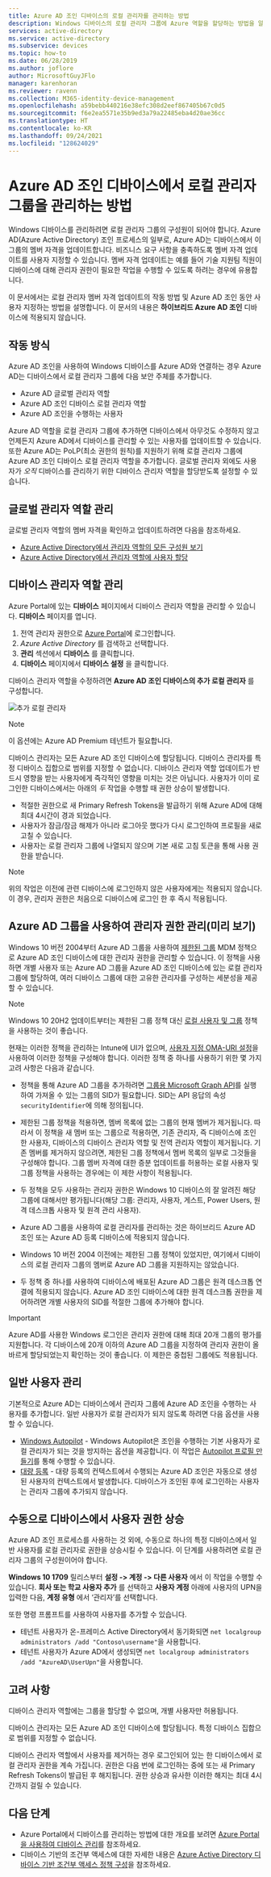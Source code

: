 ```yaml
---
title: Azure AD 조인 디바이스의 로컬 관리자를 관리하는 방법
description: Windows 디바이스의 로컬 관리자 그룹에 Azure 역할을 할당하는 방법을 알아봅니다.
services: active-directory
ms.service: active-directory
ms.subservice: devices
ms.topic: how-to
ms.date: 06/28/2019
ms.author: joflore
author: MicrosoftGuyJFlo
manager: karenhoran
ms.reviewer: ravenn
ms.collection: M365-identity-device-management
ms.openlocfilehash: a59bebb440216e38efc308d2eef867405b67c0d5
ms.sourcegitcommit: f6e2ea5571e35b9ed3a79a22485eba4d20ae36cc
ms.translationtype: HT
ms.contentlocale: ko-KR
ms.lasthandoff: 09/24/2021
ms.locfileid: "128624029"
---
```

# <a name="how-to-manage-the-local-administrators-group-on-azure-ad-joined-devices"></a>Azure AD 조인 디바이스에서 로컬 관리자 그룹을 관리하는 방법

Windows 디바이스를 관리하려면 로컬 관리자 그룹의 구성원이 되어야 합니다. Azure AD(Azure Active Directory) 조인 프로세스의 일부로, Azure AD는 디바이스에서 이 그룹의 멤버 자격을 업데이트합니다. 비즈니스 요구 사항을 충족하도록 멤버 자격 업데이트를 사용자 지정할 수 있습니다. 멤버 자격 업데이트는 예를 들어 기술 지원팀 직원이 디바이스에 대해 관리자 권한이 필요한 작업을 수행할 수 있도록 하려는 경우에 유용합니다.

이 문서에서는 로컬 관리자 멤버 자격 업데이트의 작동 방법 및 Azure AD 조인 동안 사용자 지정하는 방법을 설명합니다. 이 문서의 내용은 **하이브리드 Azure AD 조인** 디바이스에 적용되지 않습니다.

## <a name="how-it-works"></a>작동 방식

Azure AD 조인을 사용하여 Windows 디바이스를 Azure AD와 연결하는 경우 Azure AD는 디바이스에서 로컬 관리자 그룹에 다음 보안 주체를 추가합니다.

- Azure AD 글로벌 관리자 역할
- Azure AD 조인 디바이스 로컬 관리자 역할 
- Azure AD 조인을 수행하는 사용자   

Azure AD 역할을 로컬 관리자 그룹에 추가하면 디바이스에서 아무것도 수정하지 않고 언제든지 Azure AD에서 디바이스를 관리할 수 있는 사용자를 업데이트할 수 있습니다. 또한 Azure AD는 PoLP(최소 권한의 원칙)를 지원하기 위해 로컬 관리자 그룹에 Azure AD 조인 디바이스 로컬 관리자 역할을 추가합니다. 글로벌 관리자 외에도 사용자가 *오직* 디바이스를 관리하기 위한 디바이스 관리자 역할을 할당받도록 설정할 수 있습니다. 

## <a name="manage-the-global-administrators-role"></a>글로벌 관리자 역할 관리

글로벌 관리자 역할의 멤버 자격을 확인하고 업데이트하려면 다음을 참조하세요.

- [Azure Active Directory에서 관리자 역할의 모든 구성원 보기](../roles/manage-roles-portal.md)
- [Azure Active Directory에서 관리자 역할에 사용자 할당](../fundamentals/active-directory-users-assign-role-azure-portal.md)


## <a name="manage-the-device-administrator-role"></a>디바이스 관리자 역할 관리 

Azure Portal에 있는 **디바이스** 페이지에서 디바이스 관리자 역할을 관리할 수 있습니다. **디바이스** 페이지를 엽니다.

1. 전역 관리자 권한으로 [Azure Portal](https://portal.azure.com)에 로그인합니다.
1. *Azure Active Directory* 를 검색하고 선택합니다.
1. **관리** 섹션에서 **디바이스** 를 클릭합니다.
1. **디바이스** 페이지에서 **디바이스 설정** 을 클릭합니다.

디바이스 관리자 역할을 수정하려면 **Azure AD 조인 디바이스의 추가 로컬 관리자** 를 구성합니다.  

![추가 로컬 관리자](./media/assign-local-admin/10.png)

> [!NOTE]
> 이 옵션에는 Azure AD Premium 테넌트가 필요합니다. 

디바이스 관리자는 모든 Azure AD 조인 디바이스에 할당됩니다. 디바이스 관리자를 특정 디바이스 집합으로 범위를 지정할 수 없습니다. 디바이스 관리자 역할 업데이트가 반드시 영향을 받는 사용자에게 즉각적인 영향을 미치는 것은 아닙니다. 사용자가 이미 로그인한 디바이스에서는 아래의 *두* 작업을 수행할 때 권한 상승이 발생합니다.

- 적절한 권한으로 새 Primary Refresh Tokens을 발급하기 위해 Azure AD에 대해 최대 4시간이 경과 되었습니다. 
- 사용자가 잠금/잠금 해제가 아니라 로그아웃 했다가 다시 로그인하여 프로필을 새로 고칠 수 있습니다.
- 사용자는 로컬 관리자 그룹에 나열되지 않으며 기본 새로 고침 토큰을 통해 사용 권한을 받습니다. 

> [!NOTE]
> 위의 작업은 이전에 관련 디바이스에 로그인하지 않은 사용자에게는 적용되지 않습니다. 이 경우, 관리자 권한은 처음으로 디바이스에 로그인 한 후 즉시 적용됩니다. 

## <a name="manage-administrator-privileges-using-azure-ad-groups-preview"></a>Azure AD 그룹을 사용하여 관리자 권한 관리(미리 보기)

Windows 10 버전 2004부터 Azure AD 그룹을 사용하여 [제한된 그룹](/windows/client-management/mdm/policy-csp-restrictedgroups) MDM 정책으로 Azure AD 조인 디바이스에 대한 관리자 권한을 관리할 수 있습니다. 이 정책을 사용하면 개별 사용자 또는 Azure AD 그룹을 Azure AD 조인 디바이스에 있는 로컬 관리자 그룹에 할당하여, 여러 디바이스 그룹에 대한 고유한 관리자를 구성하는 세분성을 제공할 수 있습니다. 

> [!NOTE]
> Windows 10 20H2 업데이트부터는 제한된 그룹 정책 대신 [로컬 사용자 및 그룹](/windows/client-management/mdm/policy-csp-localusersandgroups) 정책을 사용하는 것이 좋습니다.

현재는 이러한 정책을 관리하는 Intune에 UI가 없으며, [사용자 지정 OMA-URI 설정](/mem/intune/configuration/custom-settings-windows-10)을 사용하여 이러한 정책을 구성해야 합니다. 이러한 정책 중 하나를 사용하기 위한 몇 가지 고려 사항은 다음과 같습니다. 

- 정책을 통해 Azure AD 그룹을 추가하려면 [그룹용 Microsoft Graph API](/graph/api/resources/group)를 실행하여 가져올 수 있는 그룹의 SID가 필요합니다. SID는 API 응답의 속성 `securityIdentifier`에 의해 정의됩니다.

- 제한된 그룹 정책을 적용하면, 멤버 목록에 없는 그룹의 현재 멤버가 제거됩니다. 따라서 이 정책을 새 멤버 또는 그룹으로 적용하면, 기존 관리자, 즉 디바이스에 조인한 사용자, 디바이스의 디바이스 관리자 역할 및 전역 관리자 역할이 제거됩니다. 기존 멤버를 제거하지 않으려면, 제한된 그룹 정책에서 멤버 목록의 일부로 그것들을 구성해야 합니다. 그룹 멤버 자격에 대한 증분 업데이트를 허용하는 로컬 사용자 및 그룹 정책을 사용하는 경우에는 이 제한 사항이 적용됩니다.

- 두 정책을 모두 사용하는 관리자 권한은 Windows 10 디바이스의 잘 알려진 해당 그룹에 대해서만 평가됩니다(해당 그룹: 관리자, 사용자, 게스트, Power Users, 원격 데스크톱 사용자 및 원격 관리 사용자). 

- Azure AD 그룹을 사용하여 로컬 관리자를 관리하는 것은 하이브리드 Azure AD 조인 또는 Azure AD 등록 디바이스에 적용되지 않습니다.

- Windows 10 버전 2004 이전에는 제한된 그룹 정책이 있었지만, 여기에서 디바이스의 로컬 관리자 그룹의 멤버로 Azure AD 그룹을 지원하지는 않았습니다. 
- 두 정책 중 하나를 사용하여 디바이스에 배포된 Azure AD 그룹은 원격 데스크톱 연결에 적용되지 않습니다. Azure AD 조인 디바이스에 대한 원격 데스크톱 권한을 제어하려면 개별 사용자의 SID를 적절한 그룹에 추가해야 합니다. 

> [!IMPORTANT]
> Azure AD를 사용한 Windows 로그인은 관리자 권한에 대해 최대 20개 그룹의 평가를 지원합니다. 각 디바이스에 20개 이하의 Azure AD 그룹을 지정하여 관리자 권한이 올바르게 할당되었는지 확인하는 것이 좋습니다. 이 제한은 중첩된 그룹에도 적용됩니다. 


## <a name="manage-regular-users"></a>일반 사용자 관리

기본적으로 Azure AD는 디바이스에서 관리자 그룹에 Azure AD 조인을 수행하는 사용자를 추가합니다. 일반 사용자가 로컬 관리자가 되지 않도록 하려면 다음 옵션을 사용할 수 있습니다.

- [Windows Autopilot](/windows/deployment/windows-autopilot/windows-10-autopilot) - Windows Autopilot은 조인을 수행하는 기본 사용자가 로컬 관리자가 되는 것을 방지하는 옵션을 제공합니다. 이 작업은 [Autopilot 프로필 만들기](/intune/enrollment-autopilot#create-an-autopilot-deployment-profile)를 통해 수행할 수 있습니다.
- [대량 등록](/intune/windows-bulk-enroll) - 대량 등록의 컨텍스트에서 수행되는 Azure AD 조인은 자동으로 생성된 사용자의 컨텍스트에서 발생합니다. 디바이스가 조인된 후에 로그인하는 사용자는 관리자 그룹에 추가되지 않습니다.   

## <a name="manually-elevate-a-user-on-a-device"></a>수동으로 디바이스에서 사용자 권한 상승 

Azure AD 조인 프로세스를 사용하는 것 외에, 수동으로 하나의 특정 디바이스에서 일반 사용자를 로컬 관리자로 권한을 상승시킬 수 있습니다. 이 단계를 사용하려면 로컬 관리자 그룹의 구성원이어야 합니다. 

**Windows 10 1709** 릴리스부터 **설정 -> 계정 -> 다른 사용자** 에서 이 작업을 수행할 수 있습니다. **회사 또는 학교 사용자 추가** 를 선택하고 **사용자 계정** 아래에 사용자의 UPN을 입력한 다음, **계정 유형** 에서 ‘관리자’를 선택합니다.  
 
또한 명령 프롬프트를 사용하여 사용자를 추가할 수 있습니다.

- 테넌트 사용자가 온-프레미스 Active Directory에서 동기화되면 `net localgroup administrators /add "Contoso\username"`을 사용합니다.
- 테넌트 사용자가 Azure AD에서 생성되면 `net localgroup administrators /add "AzureAD\UserUpn"`을 사용합니다.

## <a name="considerations"></a>고려 사항 

디바이스 관리자 역할에는 그룹을 할당할 수 없으며, 개별 사용자만 허용됩니다.

디바이스 관리자는 모든 Azure AD 조인 디바이스에 할당됩니다. 특정 디바이스 집합으로 범위를 지정할 수 없습니다.

디바이스 관리자 역할에서 사용자를 제거하는 경우 로그인되어 있는 한 디바이스에서 로컬 관리자 권한을 계속 가집니다. 권한은 다음 번에 로그인하는 중에 또는 새 Primary Refresh Tokens이 발급된 후 해지됩니다. 권한 상승과 유사한 이러한 해지는 최대 4시간까지 걸릴 수 있습니다.

## <a name="next-steps"></a>다음 단계

- Azure Portal에서 디바이스를 관리하는 방법에 대한 개요를 보려면 [Azure Portal을 사용하여 디바이스 관리](device-management-azure-portal.md)를 참조하세요.
- 디바이스 기반의 조건부 액세스에 대한 자세한 내용은 [Azure Active Directory 디바이스 기반 조건부 액세스 정책 구성](../conditional-access/require-managed-devices.md)을 참조하세요.
